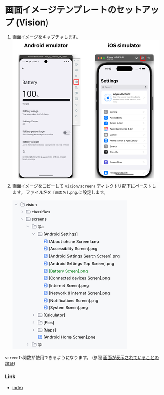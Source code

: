 # 画面イメージテンプレートのセットアップ (Vision)

1. 画面イメージをキャプチャします。 <br>![](_images/capture_screen.png)
2. 画面イメージをコピーして `vision/screens` ディレクトリ配下にペーストします。 ファイル名を
   `[画面名].png`.に設定します。<br><br>![](_images/adding_template_screen_image.png) <br>

`screenIs`関数が使用できるようになります。
(参照 [画面が表示されていることの検証](../function_property/asserting_existence/screen_assertion_ja.md))

### Link

- [index](../../../index_ja.md)

